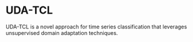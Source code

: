 # UDA-TCL
UDA-TCL is a novel approach for time series classification that leverages unsupervised domain adaptation techniques.
